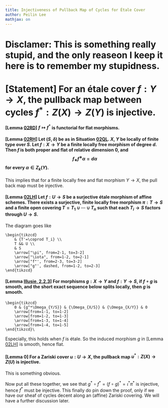 ```yaml
---
title: Injectiveness of Pullback Map of Cycles for Étale Cover
author: Peilin Lee
mathjax: on
---
```


# Disclamer: This is something really stupid, and the only reaseon I keep it here is to remember my stupidness.

# [Statement] For an étale cover $f:Y\rightarrow X$, the pullback map between cycles $f^*:Z(X)\rightarrow Z(Y)$ is injective.

#### [Lemma [02RD](https://stacks.math.columbia.edu/tag/02RD)] $f\mapsto f^*$ is functorial for flat morphisms.

#### [Lemma [02RH](https://stacks.math.columbia.edu/tag/02RH)] Let $(S,δ)$ be as in Situation [02QL](https://stacks.math.columbia.edu/tag/02QL). $X$, $Y$ be locally of finite type over $S$. Let $f:X\rightarrow Y$ be a finite locally free morphism of degree $d$. Then $f$ is both proper and flat of relative dimension $0$, and $$f_∗f^∗\alpha=d\alpha$$ for every $\alpha\in Z_k(Y)$.

This implies that for a finite locally free and flat morphism $Y\rightarrow X$, the pull back map must be injective.

#### [Lemma [02LH](https://stacks.math.columbia.edu/tag/02LH)] Let $f:U\rightarrow S$ be a surjective étale morphism of affine schemes. There exists a surjective, finite locally free morphism $\pi:T\rightarrow S$ and a finite open covering $T=T_1\cup\cdots\cup T_n$ such that each $T_i\rightarrow S$ factors through $U\rightarrow S$. 

The diagram goes like
```rawlatex
\begin{tikzcd}
	& {T'=\coprod T_i} \\
	T && U \\
	& S
	\arrow["\pi", from=2-1, to=3-2]
	\arrow["\iota", from=1-2, to=2-1]
	\arrow["f"', from=2-3, to=3-2]
	\arrow["g"', dashed, from=1-2, to=2-3]
\end{tikzcd}
```

#### [Lemma [Illusie, 2.2.3](/assets/IllusieTopicsInAlgebraicGeometry.pdf)] For morphisms $g:X\rightarrow Y$ and $f:Y\rightarrow S$, if $f\circ g$ is smooth, and the short exact sequence below splits locally, then $g$ is smooth.

```rawlatex
\begin{tikzcd}
	0 & {g^*\Omega_{Y/S}} & {\Omega_{X/S}} & {\Omega_{X/Y}} & 0
	\arrow[from=1-1, to=1-2]
	\arrow[from=1-2, to=1-3]
	\arrow[from=1-3, to=1-4]
	\arrow[from=1-4, to=1-5]
\end{tikzcd}\
``` 
Especially, this holds when $f$ is étale. So the induced morphism $g$ in [Lemma [02LH](https://stacks.math.columbia.edu/tag/02LH)] is smooth, hence flat.

#### [Lemma 0] For a Zariski cover $u:U\rightarrow X$, the pullback map $u^*:Z(X)\rightarrow Z(U)$ is injective. 

This is something obvious. 

Now put all these together, we see that $g^*\circ f^*=(f\circ g)^*=\iota^*\pi^*$ is injective, hence $f^*$ must be injective. This finally do pin down the proof, only if we have our sheaf of cycles decent along an (affine) Zariski covering. We will have a further discussion later.